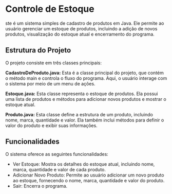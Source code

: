 # Controle de Estoque

ste é um sistema simples de cadastro de produtos em Java. Ele permite ao usuário gerenciar um estoque de produtos, incluindo a adição de novos produtos, visualização do estoque atual e encerramento do programa.

<h2>Estrutura do Projeto</h2>
O projeto consiste em três classes principais:

**CadastroDeProduto.java:** Esta é a classe principal do projeto, que contém o método main e controla o fluxo do programa. Aqui, o usuário interage com o sistema por meio de um menu de ações.

**Estoque.java:** Esta classe representa o estoque de produtos. Ela possui uma lista de produtos e métodos para adicionar novos produtos e mostrar o estoque atual.

**Produto.java:** Esta classe define a estrutura de um produto, incluindo nome, marca, quantidade e valor. Ela também inclui métodos para definir o valor do produto e exibir suas informações.

<h2>Funcionalidades</h2>
O sistema oferece as seguintes funcionalidades:

- Ver Estoque: Mostra os detalhes do estoque atual, incluindo nome, marca, quantidade e valor de cada produto.
- Adicionar Novo Produto: Permite ao usuário adicionar um novo produto ao estoque, fornecendo o nome, marca, quantidade e valor do produto.
- Sair: Encerra o programa.
